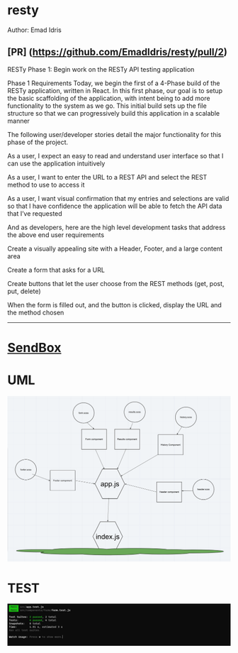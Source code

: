 # resty

Author: Emad Idris

## [PR] (https://github.com/EmadIdris/resty/pull/2)

RESTy Phase 1:
Begin work on the RESTy API testing application

Phase 1 Requirements Today, we begin the first of a 4-Phase build of the RESTy application, written in React. In this first phase, our goal is to setup the basic scaffolding of the application, with intent being to add more functionality to the system as we go. This initial build sets up the file structure so that we can progressively build this application in a scalable manner

The following user/developer stories detail the major functionality for this phase of the project.

As a user, I expect an easy to read and understand user interface so that I can use the application intuitively

As a user, I want to enter the URL to a REST API and select the REST method to use to access it

As a user, I want visual confirmation that my entries and selections are valid so that I have confidence the application will be able to fetch the API data that I’ve requested

And as developers, here are the high level development tasks that address the above end user requirements

Create a visually appealing site with a Header, Footer, and a large content area

Create a form that asks for a URL

Create buttons that let the user choose from the REST methods (get, post, put, delete)

When the form is filled out, and the button is clicked, display the URL and the method chosen

***
# [SendBox](https://codesandbox.io/s/friendly-wave-oowqz)

# UML

![](./lab26.png)

# TEST
![](./lab28Test.JPG)